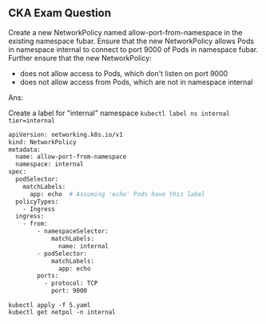 ## CKA Exam Question

Create a new NetworkPolicy named allow-port-from-namespace in the existing namespace fubar.
Ensure that the new NetworkPolicy allows Pods in namespace internal to connect to port 9000 of Pods in namespace fubar.
Further ensure that the new NetworkPolicy:
* does not allow access to Pods, which don't listen on port 9000
* does not allow access from Pods, which are not in namespace internal

Ans:

Create a label for "internal" namespace `kubectl label ns internal tier=internal`

```bash
apiVersion: networking.k8s.io/v1
kind: NetworkPolicy
metadata:
  name: allow-port-from-namespace
  namespace: internal
spec:
  podSelector:
    matchLabels:
      app: echo  # Assuming 'echo' Pods have this label
  policyTypes:
    - Ingress
  ingress:
    - from:
        - namespaceSelector:
            matchLabels:
              name: internal
        - podSelector:
            matchLabels:
              app: echo
        ports:
          - protocol: TCP
            port: 9000

```
```
kubectl apply -f 5.yaml
kubectl get netpol -n internal
```
